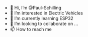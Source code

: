 - 👋 Hi, I’m @Paul-Schilling
- 👀 I’m interested in Electric Vehicles
- 🌱 I’m currently learning ESP32
- 💞️ I’m looking to collaborate on ...
- 📫 How to reach me 

<!---
Paul-Schilling/Paul-Schilling is a ✨ special ✨ repository because its `README.md` (this file) appears on your GitHub profile.
You can click the Preview link to take a look at your changes.
--->

